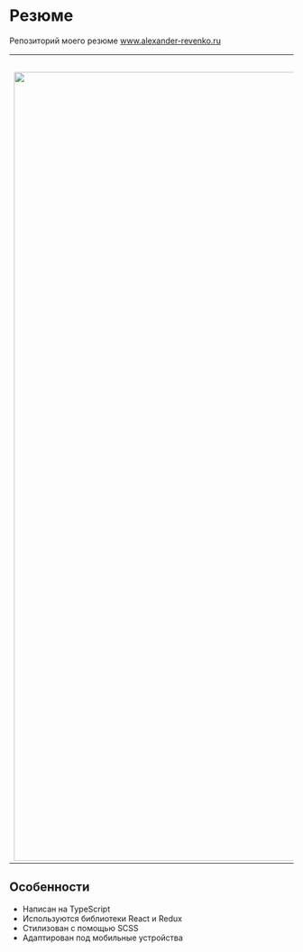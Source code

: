 # Резюме

Репозиторий моего резюме www.alexander-revenko.ru

<table>
  <tr>
    <th>Компьютер</th>
    <th>Телефон</th>
  </tr>
  <tr>
    <td>
        <img src="https://github.com/al-revenko/resume/assets/73707133/540ccaaf-7131-4ce5-b63a-c62cfe779aec" width="1400" />
    </td>
    <td>
        <img src="https://github.com/al-revenko/resume/assets/73707133/631109db-0e53-4122-964d-87465982904b" width="300" />
    </td>
  </tr>
</table>

## Особенности
<ul>
  <li>Написан на TypeScript</li>
  <li>Используются библиотеки React и Redux</li>
  <li>Стилизован с помощью SCSS</li>
  <li>Адаптирован под мобильные устройства</li>
</ul>
